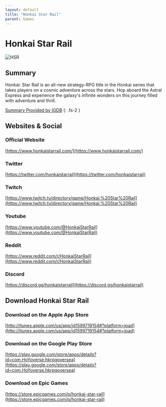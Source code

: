```yaml
---
layout: default
title: "Honkai Star Rail"
parent: Games
---
```


# Honkai Star Rail

![HSR](https://cdn.discordapp.com/emojis/1323743255552331817.png)

## Summary

Honkai: Star Rail is an all-new strategy-RPG title in the Honkai series that takes players on a cosmic adventure across the stars. Hop aboard the Astral Express and experience the galaxy's infinite wonders on this journey filled with adventure and thrill.

[Summary Provided by IGDB](https://www.igdb.com/games/honkai-star-rail)
{: .fs-2 }

## Websites & Social

### Official Website

[https://www.honkaistarrail.com/](https://www.honkaistarrail.com/)

### Twitter

[https://twitter.com/honkaistarrail](https://twitter.com/honkaistarrail)

### Twitch

[https://www.twitch.tv/directory/game/Honkai:%20Star%20Rail](https://www.twitch.tv/directory/game/Honkai:%20Star%20Rail)

### Youtube

[https://www.youtube.com/@HonkaiStarRail](https://www.youtube.com/@HonkaiStarRail)

### Reddit

[https://www.reddit.com/r/HonkaiStarRail](https://www.reddit.com/r/HonkaiStarRail)

### Discord

[https://discord.gg/honkaistarrail](https://discord.gg/honkaistarrail)

## Download Honkai Star Rail

### Download on the Apple App Store

[http://itunes.apple.com/us/app/id1599719154#?platform=ipad](http://itunes.apple.com/us/app/id1599719154#?platform=ipad)

### Download on the Google Play Store

[https://play.google.com/store/apps/details?id=com.HoYoverse.hkrpgoversea](https://play.google.com/store/apps/details?id=com.HoYoverse.hkrpgoversea)

### Download on Epic Games

[https://store.epicgames.com/p/honkai-star-rail](https://store.epicgames.com/p/honkai-star-rail)